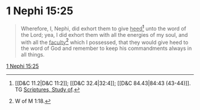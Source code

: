 # 1 Nephi 15:25

> Wherefore, I, Nephi, did exhort them to give <u>heed</u>[^a] unto the word of the Lord; yea, I did exhort them with all the energies of my soul, and with all the <u>faculty</u>[^b] which I possessed, that they would give heed to the word of God and remember to keep his commandments always in all things.

[1 Nephi 15:25](https://www.churchofjesuschrist.org/study/scriptures/bofm/1-ne/15?lang=eng&id=p25#p25)


[^a]: [[D&C 11.2|D&C 11:2]]; [[D&C 32.4|32:4]]; [[D&C 84.43|84:43 (43-44)]]. TG [Scriptures, Study of](https://www.churchofjesuschrist.org/study/scriptures/tg/scriptures-study-of?lang=eng).
[^b]: W of M 1:18.
